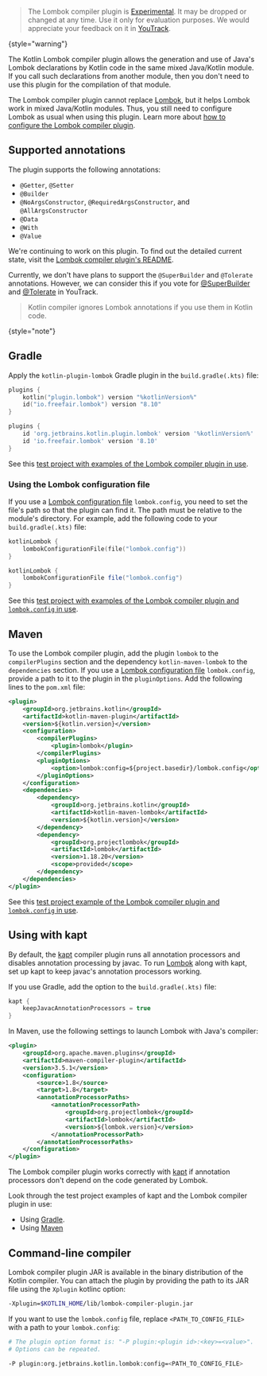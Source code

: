 [//]: # (title: Lombok compiler plugin)

> The Lombok compiler plugin is [Experimental](components-stability.md).
> It may be dropped or changed at any time. Use it only for evaluation purposes.
> We would appreciate your feedback on it in [YouTrack](https://youtrack.jetbrains.com/issue/KT-7112).
>
{style="warning"}

The Kotlin Lombok compiler plugin allows the generation and use of Java's Lombok declarations by Kotlin code 
in the same mixed Java/Kotlin module.
If you call such declarations from another module, then you don't need to use this plugin for the compilation of 
that module.

The Lombok compiler plugin cannot replace [Lombok](https://projectlombok.org/), but it helps Lombok work in mixed Java/Kotlin modules.
Thus, you still need to configure Lombok as usual when using this plugin. 
Learn more about [how to configure the Lombok compiler plugin](#using-the-lombok-configuration-file).

## Supported annotations

The plugin supports the following annotations:
* `@Getter`, `@Setter`
* `@Builder`
* `@NoArgsConstructor`, `@RequiredArgsConstructor`, and `@AllArgsConstructor`
* `@Data`
* `@With`
* `@Value`

We're continuing to work on this plugin. To find out the detailed current state, visit the [Lombok compiler plugin's README](https://github.com/JetBrains/kotlin/tree/master/plugins/lombok).

Currently, we don't have plans to support the `@SuperBuilder` and `@Tolerate` annotations. However, we can consider this if you vote
for [@SuperBuilder](https://youtrack.jetbrains.com/issue/KT-53563/Kotlin-Lombok-Support-SuperBuilder) and 
[@Tolerate](https://youtrack.jetbrains.com/issue/KT-53564/Kotlin-Lombok-Support-Tolerate) in YouTrack.

> Kotlin compiler ignores Lombok annotations if you use them in Kotlin code.
>
{style="note"}

## Gradle

Apply the `kotlin-plugin-lombok` Gradle plugin in the `build.gradle(.kts)` file:

<tabs group="build-script">
<tab title="Kotlin" group-key="kotlin">

```kotlin
plugins {
    kotlin("plugin.lombok") version "%kotlinVersion%"
    id("io.freefair.lombok") version "8.10"
}
```

</tab>
<tab title="Groovy" group-key="groovy">

```groovy
plugins {
    id 'org.jetbrains.kotlin.plugin.lombok' version '%kotlinVersion%'
    id 'io.freefair.lombok' version '8.10'
}
```

</tab>
</tabs>

See this [test project with examples of the Lombok compiler plugin in use](https://github.com/kotlin-hands-on/kotlin-lombok-examples/tree/master/kotlin_lombok_gradle/nokapt).

### Using the Lombok configuration file

If you use a [Lombok configuration file](https://projectlombok.org/features/configuration) `lombok.config`, you need to set the file's path so that the plugin can find it. 
The path must be relative to the module's directory. 
For example, add the following code to your `build.gradle(.kts)` file:

<tabs group="build-script">
<tab title="Kotlin" group-key="kotlin">

```kotlin
kotlinLombok {
    lombokConfigurationFile(file("lombok.config"))
}
```

</tab>
<tab title="Groovy" group-key="groovy">


```groovy
kotlinLombok {
    lombokConfigurationFile file("lombok.config")
}
```

</tab>
</tabs>

See this [test project with examples of the Lombok compiler plugin and `lombok.config` in use](https://github.com/kotlin-hands-on/kotlin-lombok-examples/tree/master/kotlin_lombok_gradle/withconfig).

## Maven

To use the Lombok compiler plugin, add the plugin `lombok` to the `compilerPlugins` section and the dependency 
`kotlin-maven-lombok` to the `dependencies` section. 
If you use a [Lombok configuration file](https://projectlombok.org/features/configuration) `lombok.config`,
provide a path to it to the plugin in the `pluginOptions`. Add the following lines to the `pom.xml` file:

```xml
<plugin>
    <groupId>org.jetbrains.kotlin</groupId>
    <artifactId>kotlin-maven-plugin</artifactId>
    <version>${kotlin.version}</version>
    <configuration>
        <compilerPlugins>
            <plugin>lombok</plugin>
        </compilerPlugins>
        <pluginOptions>
            <option>lombok:config=${project.basedir}/lombok.config</option>
        </pluginOptions>
    </configuration>
    <dependencies>
        <dependency>
            <groupId>org.jetbrains.kotlin</groupId>
            <artifactId>kotlin-maven-lombok</artifactId>
            <version>${kotlin.version}</version>
        </dependency>
        <dependency>
            <groupId>org.projectlombok</groupId>
            <artifactId>lombok</artifactId>
            <version>1.18.20</version>
            <scope>provided</scope>
        </dependency>
    </dependencies>
</plugin>
```

See this [test project example of the Lombok compiler plugin and `lombok.config` in use](https://github.com/kotlin-hands-on/kotlin-lombok-examples/tree/master/kotlin_lombok_maven/nokapt).

## Using with kapt

By default, the [kapt](kapt.md) compiler plugin runs all annotation processors and disables annotation processing by javac.
To run [Lombok](https://projectlombok.org/) along with kapt, set up kapt to keep javac's annotation processors working.

If you use Gradle, add the option to the `build.gradle(.kts)` file:

```groovy
kapt {
    keepJavacAnnotationProcessors = true
}
```

In Maven, use the following settings to launch Lombok with Java's compiler:

```xml
<plugin>
    <groupId>org.apache.maven.plugins</groupId>
    <artifactId>maven-compiler-plugin</artifactId>
    <version>3.5.1</version>
    <configuration>
        <source>1.8</source>
        <target>1.8</target>
        <annotationProcessorPaths>
            <annotationProcessorPath>
                <groupId>org.projectlombok</groupId>
                <artifactId>lombok</artifactId>
                <version>${lombok.version}</version>
            </annotationProcessorPath>
        </annotationProcessorPaths>
    </configuration>
</plugin>    
```

The Lombok compiler plugin works correctly with [kapt](kapt.md) if annotation processors don't depend on the code generated by Lombok.

Look through the test project examples of kapt and the Lombok compiler plugin in use:
* Using [Gradle](https://github.com/JetBrains/kotlin/tree/master/libraries/tools/kotlin-gradle-plugin-integration-tests/src/test/resources/testProject/lombokProject/yeskapt).
* Using [Maven](https://github.com/kotlin-hands-on/kotlin-lombok-examples/tree/master/kotlin_lombok_maven/yeskapt)

## Command-line compiler

Lombok compiler plugin JAR is available in the binary distribution of the Kotlin compiler. You can attach the plugin
by providing the path to its JAR file using the `Xplugin` kotlinc option:

```bash
-Xplugin=$KOTLIN_HOME/lib/lombok-compiler-plugin.jar
```

If you want to use the `lombok.config` file, replace `<PATH_TO_CONFIG_FILE>` with a path to your `lombok.config`:

```bash
# The plugin option format is: "-P plugin:<plugin id>:<key>=<value>". 
# Options can be repeated.

-P plugin:org.jetbrains.kotlin.lombok:config=<PATH_TO_CONFIG_FILE>
```